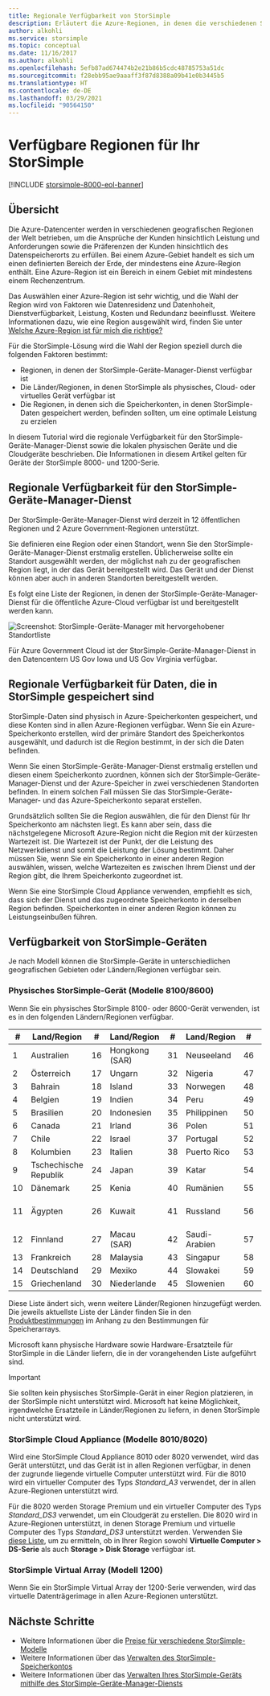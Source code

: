 ```yaml
---
title: Regionale Verfügbarkeit von StorSimple
description: Erläutert die Azure-Regionen, in denen die verschiedenen StorSimple-Gerätemodelle verfügbar sind.
author: alkohli
ms.service: storsimple
ms.topic: conceptual
ms.date: 11/16/2017
ms.author: alkohli
ms.openlocfilehash: 5efb87ad674474b2e21b86b5cdc48785753a51dc
ms.sourcegitcommit: f28ebb95ae9aaaff3f87d8388a09b41e0b3445b5
ms.translationtype: HT
ms.contentlocale: de-DE
ms.lasthandoff: 03/29/2021
ms.locfileid: "90564150"
---
```

# <a name="available-regions-for-your-storsimple"></a>Verfügbare Regionen für Ihr StorSimple

[!INCLUDE [storsimple-8000-eol-banner](../../includes/storsimple-8000-eol-banner.md)]

## <a name="overview"></a>Übersicht

Die Azure-Datencenter werden in verschiedenen geografischen Regionen der Welt betrieben, um die Ansprüche der Kunden hinsichtlich Leistung und Anforderungen sowie die Präferenzen der Kunden hinsichtlich des Datenspeicherorts zu erfüllen. Bei einem Azure-Gebiet handelt es sich um einen definierten Bereich der Erde, der mindestens eine Azure-Region enthält. Eine Azure-Region ist ein Bereich in einem Gebiet mit mindestens einem Rechenzentrum.

Das Auswählen einer Azure-Region ist sehr wichtig, und die Wahl der Region wird von Faktoren wie Datenresidenz und Datenhoheit, Dienstverfügbarkeit, Leistung, Kosten und Redundanz beeinflusst. Weitere Informationen dazu, wie eine Region ausgewählt wird, finden Sie unter [Welche Azure-Region ist für mich die richtige?](https://azure.microsoft.com/overview/datacenters/how-to-choose/)

Für die StorSimple-Lösung wird die Wahl der Region speziell durch die folgenden Faktoren bestimmt:

- Regionen, in denen der StorSimple-Geräte-Manager-Dienst verfügbar ist
- Die Länder/Regionen, in denen StorSimple als physisches, Cloud- oder virtuelles Gerät verfügbar ist
- Die Regionen, in denen sich die Speicherkonten, in denen StorSimple-Daten gespeichert werden, befinden sollten, um eine optimale Leistung zu erzielen

In diesem Tutorial wird die regionale Verfügbarkeit für den StorSimple-Geräte-Manager-Dienst sowie die lokalen physischen Geräte und die Cloudgeräte beschrieben. Die Informationen in diesem Artikel gelten für Geräte der StorSimple 8000- und 1200-Serie.

## <a name="region-availability-for-storsimple-device-manager-service"></a>Regionale Verfügbarkeit für den StorSimple-Geräte-Manager-Dienst

Der StorSimple-Geräte-Manager-Dienst wird derzeit in 12 öffentlichen Regionen und 2 Azure Government-Regionen unterstützt.

Sie definieren eine Region oder einen Standort, wenn Sie den StorSimple-Geräte-Manager-Dienst erstmalig erstellen. Üblicherweise sollte ein Standort ausgewählt werden, der möglichst nah zu der geografischen Region liegt, in der das Gerät bereitgestellt wird. Das Gerät und der Dienst können aber auch in anderen Standorten bereitgestellt werden.

Es folgt eine Liste der Regionen, in denen der StorSimple-Geräte-Manager-Dienst für die öffentliche Azure-Cloud verfügbar ist und bereitgestellt werden kann.

![Screenshot: StorSimple-Geräte-Manager mit hervorgehobener Standortliste](./media/storsimple-region/storsimple-device-manager-service-regions.png)

Für Azure Government Cloud ist der StorSimple-Geräte-Manager-Dienst in den Datencentern US Gov Iowa und US Gov Virginia verfügbar.

## <a name="region-availability-for-data-stored-in-storsimple"></a>Regionale Verfügbarkeit für Daten, die in StorSimple gespeichert sind

StorSimple-Daten sind physisch in Azure-Speicherkonten gespeichert, und diese Konten sind in allen Azure-Regionen verfügbar. Wenn Sie ein Azure-Speicherkonto erstellen, wird der primäre Standort des Speicherkontos ausgewählt, und dadurch ist die Region bestimmt, in der sich die Daten befinden.

Wenn Sie einen StorSimple-Geräte-Manager-Dienst erstmalig erstellen und diesen einem Speicherkonto zuordnen, können sich der StorSimple-Geräte-Manager-Dienst und der Azure-Speicher in zwei verschiedenen Standorten befinden. In einem solchen Fall müssen Sie das StorSimple-Geräte-Manager- und das Azure-Speicherkonto separat erstellen.

Grundsätzlich sollten Sie die Region auswählen, die für den Dienst für Ihr Speicherkonto am nächsten liegt. Es kann aber sein, dass die nächstgelegene Microsoft Azure-Region nicht die Region mit der kürzesten Wartezeit ist. Die Wartezeit ist der Punkt, der die Leistung des Netzwerkdienst und somit die Leistung der Lösung bestimmt. Daher müssen Sie, wenn Sie ein Speicherkonto in einer anderen Region auswählen, wissen, welche Wartezeiten es zwischen Ihrem Dienst und der Region gibt, die Ihrem Speicherkonto zugeordnet ist.

Wenn Sie eine StorSimple Cloud Appliance verwenden, empfiehlt es sich, dass sich der Dienst und das zugeordnete Speicherkonto in derselben Region befinden. Speicherkonten in einer anderen Region können zu Leistungseinbußen führen.

## <a name="availability-of-storsimple-device"></a>Verfügbarkeit von StorSimple-Geräten

Je nach Modell können die StorSimple-Geräte in unterschiedlichen geografischen Gebieten oder Ländern/Regionen verfügbar sein.

### <a name="storsimple-physical-device-models-81008600"></a>Physisches StorSimple-Gerät (Modelle 8100/8600)

Wenn Sie ein physisches StorSimple 8100- oder 8600-Gerät verwenden, ist es in den folgenden Ländern/Regionen verfügbar.

| #  | Land/Region        | #  | Land/Region     | #  | Land/Region      | #  | Land/Region             |
|----|-----------------------|----|--------------------|----|---------------------|----|----------------------------|
| 1  | Australien             | 16 | Hongkong (SAR)      | 31 | Neuseeland         | 46 | Südafrika               |
| 2  | Österreich               | 17 | Ungarn            | 32 | Nigeria             | 47 | Südkorea                |
| 3  | Bahrain               | 18 | Island            | 33 | Norwegen              | 48 | Spanien                      |
| 4  | Belgien               | 19 | Indien              | 34 | Peru                | 49 | Sri Lanka                  |
| 5  | Brasilien                | 20 | Indonesien          | 35 | Philippinen         | 50 | Schweden                     |
| 6  | Canada                | 21 | Irland            | 36 | Polen              | 51 | Schweiz                |
| 7  | Chile                 | 22 | Israel             | 37 | Portugal            | 52 | Taiwan                     |
| 8  | Kolumbien              | 23 | Italien              | 38 | Puerto Rico         | 53 | Thailand                   |
| 9  | Tschechische Republik        | 24 | Japan              | 39 | Katar               | 54 | Türkei                     |
| 10 | Dänemark               | 25 | Kenia              | 40 | Rumänien             | 55 | Ukraine                    |
| 11 | Ägypten                 | 26 | Kuwait             | 41 | Russland              | 56 | Vereinigte Arabische Emirate       |
| 12 | Finnland               | 27 | Macau (SAR)          | 42 | Saudi-Arabien        | 57 | United Kingdom             |
| 13 | Frankreich                | 28 | Malaysia           | 43 | Singapur           | 58 | USA              |
| 14 | Deutschland               | 29 | Mexiko             | 44 | Slowakei            | 59 | Vietnam                    |
| 15 | Griechenland                | 30 | Niederlande        | 45 | Slowenien            | 60 | Kroatien                    |

Diese Liste ändert sich, wenn weitere Länder/Regionen hinzugefügt werden. Die jeweils aktuellste Liste der Länder finden Sie in den [Produktbestimmungen](https://www.microsoft.com/en-us/licensing/product-licensing/products) im Anhang zu den Bestimmungen für Speicherarrays.

Microsoft kann physische Hardware sowie Hardware-Ersatzteile für StorSimple in die Länder liefern, die in der vorangehenden Liste aufgeführt sind.

> [!IMPORTANT]
> Sie sollten kein physisches StorSimple-Gerät in einer Region platzieren, in der StorSimple nicht unterstützt wird. Microsoft hat keine Möglichkeit, irgendwelche Ersatzteile in Länder/Regionen zu liefern, in denen StorSimple nicht unterstützt wird.

### <a name="storsimple-cloud-appliance-models-80108020"></a>StorSimple Cloud Appliance (Modelle 8010/8020)

Wird eine StorSimple Cloud Appliance 8010 oder 8020 verwendet, wird das Gerät unterstützt, und das Gerät ist in allen Regionen verfügbar, in denen der zugrunde liegende virtuelle Computer unterstützt wird. Für die 8010 wird ein virtueller Computer des Typs _Standard_A3_ verwendet, der in allen Azure-Regionen unterstützt wird.

Für die 8020 werden Storage Premium und ein virtueller Computer des Typs _Standard_DS3_ verwendet, um ein Cloudgerät zu erstellen. Die 8020 wird in Azure-Regionen unterstützt, in denen Storage Premium und virtuelle Computer des Typs _Standard_DS3_ unterstützt werden. Verwenden Sie [diese Liste](https://azure.microsoft.com/regions/services/), um zu ermitteln, ob in Ihrer Region sowohl **Virtuelle Computer > DS-Serie** als auch **Storage > Disk Storage** verfügbar ist.

### <a name="storsimple-virtual-array-model-1200"></a>StorSimple Virtual Array (Modell 1200)

Wenn Sie ein StorSimple Virtual Array der 1200-Serie verwenden, wird das virtuelle Datenträgerimage in allen Azure-Regionen unterstützt.

## <a name="next-steps"></a>Nächste Schritte

* Weitere Informationen über die [Preise für verschiedene StorSimple-Modelle](https://azure.microsoft.com/pricing/calculator/#storsimple2)
* Weitere Informationen über das [Verwalten des StorSimple-Speicherkontos](storsimple-8000-manage-storage-accounts.md)
* Weitere Informationen über das [Verwalten Ihres StorSimple-Geräts mithilfe des StorSimple-Geräte-Manager-Diensts](storsimple-8000-manager-service-administration.md)
